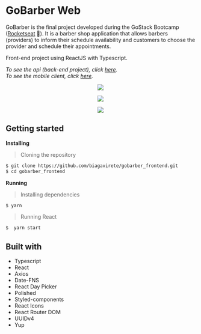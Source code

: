 # GoBarber Web

GoBarber is the final project developed during the GoStack Bootcamp ([Rocketseat](https://rocketseat.com.br/) :rocket:). It is a barber shop application that allows barbers (providers) to inform their schedule availability and customers to choose the provider and schedule their appointments.

Front-end project using ReactJS with Typescript.

<i>To see the api (back-end project), click [here](https://github.com/biagavirete/gobarber_backend).<br>
To see the mobile client, click [here](https://github.com/biagavirete/gobarber_mobile).</i>

<p align="center" width="100%">
    <img src="https://github.com/biagavirete/gobarber_frontend/blob/master/src/assets/login.png">
</p>
<p align="center" width="100%">
    <img src="https://github.com/biagavirete/gobarber_frontend/blob/master/src/assets/dash.png">
</p>
<p align="center" width="100%">
    <img src="https://github.com/biagavirete/gobarber_frontend/blob/master/src/assets/profile-page.png">
</p>

## Getting started

**Installing**
>Cloning the repository

```bash
$ git clone https://github.com/biagavirete/gobarber_frontend.git
$ cd gobarber_frontend
```

**Running**
> Installing dependencies

```bash
$ yarn
```

> Running React

```bash
$  yarn start
```

## Built with

* Typescript
* React
* Axios
* Date-FNS
* React Day Picker
* Polished
* Styled-components
* React Icons
* React Router DOM
* UUIDv4
* Yup
